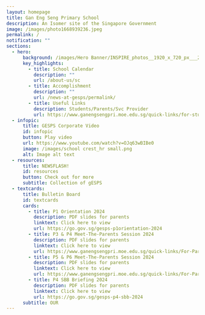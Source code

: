 ```yaml
---
layout: homepage
title: Gan Eng Seng Primary School
description: An Isomer site of the Singapore Government
image: /images/photo1668939236.jpeg
permalink: /
notification: ""
sections:
  - hero:
      background: /images/Hero Banner/INSPIRE_photos__1920_x_720_px___2_.gif
      key_highlights:
        - title: School Calendar
          description: ""
          url: /about-us/sc
        - title: Accomplishment
          description: ""
          url: /news-at-gesps/permalink/
        - title: Useful Links
          description: Students/Parents/Svc Provider
          url: https://www.ganengsengpri.moe.edu.sg/quick-links/for-students/
  - infopic:
      title: GESPS Corporate Video
      id: infopic
      button: Play video
      url: https://www.youtube.com/watch?v=OJq63wBIBe0
      image: /images/school crest_hr small.png
      alt: Image alt text
  - resources:
      title: NEWSFLASH!
      id: resources
      button: Check out for more
      subtitle: Collection of gESPS
  - textcards:
      title: Bulletin Board
      id: textcards
      cards:
        - title: P1 Orientation 2024
          description: PDF slides for parents
          linktext: Click here to view
          url: https://go.gov.sg/gesps-p1orientation-2024
        - title: P3 & P4 Meet-The-Parents Session 2024
          description: PDF slides for parents
          linktext: Click here to view
          url: https://www.ganengsengpri.moe.edu.sg/quick-links/For-Parents/links/
        - title: P5 & P6 Meet-The-Parents Session 2024
          description: PDF slides for parents
          linktext: Click here to view
          url: https://www.ganengsengpri.moe.edu.sg/quick-links/For-Parents/links/
        - title: P4 SBB Briefing 2024
          description: PDF slides for parents
          linktext: Click here to view
          url: https://go.gov.sg/gesps-p4-sbb-2024
      subtitle: OUR
---
```

